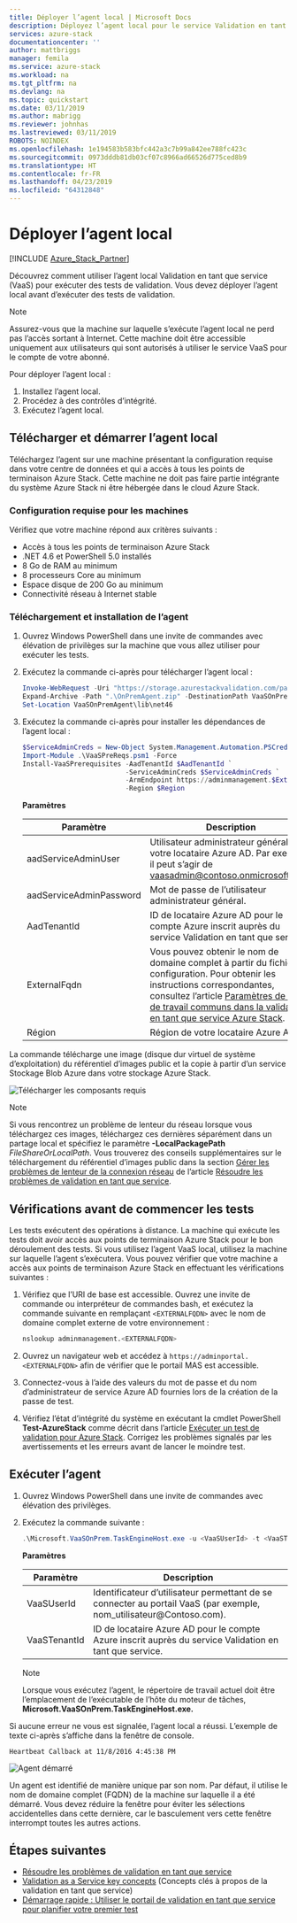 ```yaml
---
title: Déployer l’agent local | Microsoft Docs
description: Déployez l’agent local pour le service Validation en tant que service pour Azure Stack.
services: azure-stack
documentationcenter: ''
author: mattbriggs
manager: femila
ms.service: azure-stack
ms.workload: na
ms.tgt_pltfrm: na
ms.devlang: na
ms.topic: quickstart
ms.date: 03/11/2019
ms.author: mabrigg
ms.reviewer: johnhas
ms.lastreviewed: 03/11/2019
ROBOTS: NOINDEX
ms.openlocfilehash: 1e194583b583bfc442a3c7b99a842ee788fc423c
ms.sourcegitcommit: 0973dddb81db03cf07c8966ad66526d775ced8b9
ms.translationtype: HT
ms.contentlocale: fr-FR
ms.lasthandoff: 04/23/2019
ms.locfileid: "64312848"
---
```

# <a name="deploy-the-local-agent"></a>Déployer l’agent local

[!INCLUDE [Azure_Stack_Partner](./includes/azure-stack-partner-appliesto.md)]

Découvrez comment utiliser l’agent local Validation en tant que service (VaaS) pour exécuter des tests de validation. Vous devez déployer l’agent local avant d’exécuter des tests de validation.

> [!Note]  
> Assurez-vous que la machine sur laquelle s’exécute l’agent local ne perd pas l’accès sortant à Internet. Cette machine doit être accessible uniquement aux utilisateurs qui sont autorisés à utiliser le service VaaS pour le compte de votre abonné.

Pour déployer l’agent local :

1. Installez l’agent local.
2. Procédez à des contrôles d’intégrité.
3. Exécutez l’agent local.

## <a name="download-and-start-the-local-agent"></a>Télécharger et démarrer l’agent local

Téléchargez l’agent sur une machine présentant la configuration requise dans votre centre de données et qui a accès à tous les points de terminaison Azure Stack. Cette machine ne doit pas faire partie intégrante du système Azure Stack ni être hébergée dans le cloud Azure Stack.

### <a name="machine-prerequisites"></a>Configuration requise pour les machines

Vérifiez que votre machine répond aux critères suivants :

- Accès à tous les points de terminaison Azure Stack
- .NET 4.6 et PowerShell 5.0 installés
- 8 Go de RAM au minimum
- 8 processeurs Core au minimum
- Espace disque de 200 Go au minimum
- Connectivité réseau à Internet stable

### <a name="download-and-install-the-agent"></a>Téléchargement et installation de l’agent

1. Ouvrez Windows PowerShell dans une invite de commandes avec élévation de privilèges sur la machine que vous allez utiliser pour exécuter les tests.
2. Exécutez la commande ci-après pour télécharger l’agent local :

    ```powershell
    Invoke-WebRequest -Uri "https://storage.azurestackvalidation.com/packages/Microsoft.VaaSOnPrem.TaskEngineHost.latest.nupkg" -outfile "OnPremAgent.zip"
    Expand-Archive -Path ".\OnPremAgent.zip" -DestinationPath VaaSOnPremAgent -Force
    Set-Location VaaSOnPremAgent\lib\net46
    ```

3. Exécutez la commande ci-après pour installer les dépendances de l’agent local :

    ```powershell
    $ServiceAdminCreds = New-Object System.Management.Automation.PSCredential "<aadServiceAdminUser>", (ConvertTo-SecureString "<aadServiceAdminPassword>" -AsPlainText -Force)
    Import-Module .\VaaSPreReqs.psm1 -Force
    Install-VaaSPrerequisites -AadTenantId $AadTenantId `
                              -ServiceAdminCreds $ServiceAdminCreds `
                              -ArmEndpoint https://adminmanagement.$ExternalFqdn `
                              -Region $Region
    ```

    **Paramètres**

    | Paramètre | Description |
    | --- | --- |
    | aadServiceAdminUser | Utilisateur administrateur général pour votre locataire Azure AD. Par exemple, il peut s’agir de vaasadmin@contoso.onmicrosoft.com. |
    | aadServiceAdminPassword | Mot de passe de l’utilisateur administrateur général. |
    | AadTenantId | ID de locataire Azure AD pour le compte Azure inscrit auprès du service Validation en tant que service. |
    | ExternalFqdn | Vous pouvez obtenir le nom de domaine complet à partir du fichier de configuration. Pour obtenir les instructions correspondantes, consultez l’article [Paramètres de flux de travail communs dans la validation en tant que service Azure Stack](azure-stack-vaas-parameters.md). |
    | Région | Région de votre locataire Azure AD. |

La commande télécharge une image (disque dur virtuel de système d’exploitation) du référentiel d’images public et la copie à partir d’un service Stockage Blob Azure dans votre stockage Azure Stack.

![Télécharger les composants requis](media/installingprereqs.png)

> [!Note]
> Si vous rencontrez un problème de lenteur du réseau lorsque vous téléchargez ces images, téléchargez ces dernières séparément dans un partage local et spécifiez le paramètre **-LocalPackagePath** *FileShareOrLocalPath*. Vous trouverez des conseils supplémentaires sur le téléchargement du référentiel d’images public dans la section [Gérer les problèmes de lenteur de la connexion réseau](azure-stack-vaas-troubleshoot.md#handle-slow-network-connectivity) de l’article [Résoudre les problèmes de validation en tant que service](azure-stack-vaas-troubleshoot.md).

## <a name="checks-before-starting-the-tests"></a>Vérifications avant de commencer les tests

Les tests exécutent des opérations à distance. La machine qui exécute les tests doit avoir accès aux points de terminaison Azure Stack pour le bon déroulement des tests. Si vous utilisez l’agent VaaS local, utilisez la machine sur laquelle l’agent s’exécutera. Vous pouvez vérifier que votre machine a accès aux points de terminaison Azure Stack en effectuant les vérifications suivantes :

1. Vérifiez que l’URI de base est accessible. Ouvrez une invite de commande ou interpréteur de commandes bash, et exécutez la commande suivante en remplaçant `<EXTERNALFQDN>` avec le nom de domaine complet externe de votre environnement :

    ```bash
    nslookup adminmanagement.<EXTERNALFQDN>
    ```

2. Ouvrez un navigateur web et accédez à `https://adminportal.<EXTERNALFQDN>` afin de vérifier que le portail MAS est accessible.

3. Connectez-vous à l’aide des valeurs du mot de passe et du nom d’administrateur de service Azure AD fournies lors de la création de la passe de test.

4. Vérifiez l’état d’intégrité du système en exécutant la cmdlet PowerShell **Test-AzureStack** comme décrit dans l’article [Exécuter un test de validation pour Azure Stack](../operator/azure-stack-diagnostic-test.md). Corrigez les problèmes signalés par les avertissements et les erreurs avant de lancer le moindre test.

## <a name="run-the-agent"></a>Exécuter l’agent

1. Ouvrez Windows PowerShell dans une invite de commandes avec élévation des privilèges.

2. Exécutez la commande suivante :

    ```powershell
    .\Microsoft.VaaSOnPrem.TaskEngineHost.exe -u <VaaSUserId> -t <VaaSTenantId>
    ```

      **Paramètres**  

    | Paramètre | Description |
    | --- | --- |
    | VaaSUserId | Identificateur d’utilisateur permettant de se connecter au portail VaaS (par exemple, nom_utilisateur\@Contoso.com). |
    | VaaSTenantId | ID de locataire Azure AD pour le compte Azure inscrit auprès du service Validation en tant que service. |

    > [!Note]  
    > Lorsque vous exécutez l’agent, le répertoire de travail actuel doit être l’emplacement de l’exécutable de l’hôte du moteur de tâches, **Microsoft.VaaSOnPrem.TaskEngineHost.exe.**

Si aucune erreur ne vous est signalée, l’agent local a réussi. L’exemple de texte ci-après s’affiche dans la fenêtre de console.

`Heartbeat Callback at 11/8/2016 4:45:38 PM`

![Agent démarré](media/startedagent.png)

Un agent est identifié de manière unique par son nom. Par défaut, il utilise le nom de domaine complet (FQDN) de la machine sur laquelle il a été démarré. Vous devez réduire la fenêtre pour éviter les sélections accidentelles dans cette dernière, car le basculement vers cette fenêtre interrompt toutes les autres actions.

## <a name="next-steps"></a>Étapes suivantes

- [Résoudre les problèmes de validation en tant que service](azure-stack-vaas-troubleshoot.md)
- [Validation as a Service key concepts](azure-stack-vaas-key-concepts.md) (Concepts clés à propos de la validation en tant que service)
- [Démarrage rapide : Utiliser le portail de validation en tant que service pour planifier votre premier test](azure-stack-vaas-schedule-test-pass.md)
